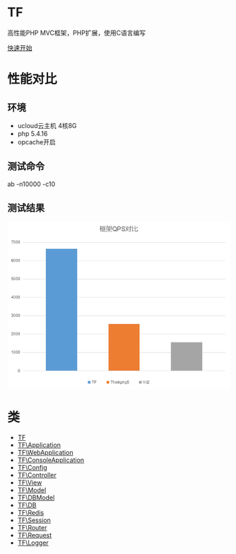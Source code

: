 # TF
高性能PHP MVC框架，PHP扩展，使用C语言编写

[快速开始](docs/start.md)

# 性能对比
## 环境
* ucloud云主机 4核8G
* php 5.4.16
* opcache开启

## 测试命令
ab -n10000 -c10
## 测试结果
![avatar](docs/qps.png)


# 类
* [TF](docs/TF.md)
* [TF\Application](docs/Application.md)
* [TF\WebApplication](docs/WebApplication.md)
* [TF\ConsoleApplication](docs/ConsoleApplication.md)
* [TF\Config](docs/Config.md)
* [TF\Controller](docs/Controller.md)
* [TF\View](docs/View.md)
* [TF\Model](docs/Model.md)
* [TF\DBModel](docs/DBModel.md)
* [TF\DB](docs/DB.md)
* [TF\Redis](docs/Redis.md)
* [TF\Session](docs/Session.md)
* [TF\Router](docs/Router.md)
* [TF\Request](docs/Request.md)
* [TF\Logger](docs/Logger.md)
